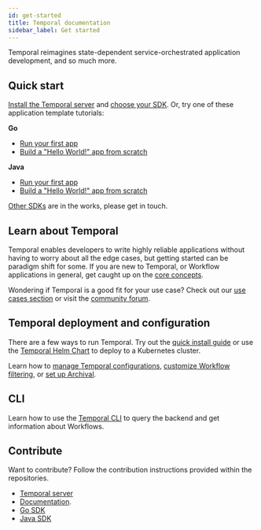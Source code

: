 ```yaml
---
id: get-started
title: Temporal documentation
sidebar_label: Get started
---
```


Temporal reimagines state-dependent service-orchestrated application development, and so much more.

## Quick start

[Install the Temporal server](/docs/install-temporal-server/) and [choose your SDK](/docs/sdks-introduction). Or, try one of these application template tutorials:

**Go**

- [Run your first app](/docs/go-run-your-first-app/)
- [Build a "Hello World!" app from scratch](/docs/go-hello-world)

**Java**

- [Run your first app](/docs/java-run-your-first-app/)
- [Build a "Hello World!" app from scratch](/docs/java-hello-world)

[Other SDKs](/docs/sdks-introduction/#other-sdks) are in the works, please get in touch.

## Learn about Temporal

Temporal enables developers to write highly reliable applications without having to worry about all the edge cases, but getting started can be paradigm shift for some. If you are new to Temporal, or Workflow applications in general, get caught up on the [core concepts](/docs/overview/).

Wondering if Temporal is a good fit for your use case? Check out our [use cases section](/docs/use-cases-orchestration/) or visit the [community forum](https://community.temporal.io/tag/use-case-validation).

## Temporal deployment and configuration


There are a few ways to run Temporal. Try out the [quick install guide](/docs/install-temporal-server/) or use the [Temporal Helm Chart](https://github.com/temporalio/helm-charts) to deploy to a Kubernetes cluster.

Learn how to [manage Temporal configurations](/docs/configure-temporal-server/), [customize Workflow filtering](/docs/filter-workflows/), or [set up Archival](/docs/archive-data).

## CLI

Learn how to use the [Temporal CLI](/docs/tctl/) to query the backend and get information about Workflows.

## Contribute

Want to contribute? Follow the contribution instructions provided within the repositories.

- [Temporal server](https://github.com/temporalio/temporal/blob/master/CONTRIBUTING.md)
- [Documentation](https://github.com/temporalio/documentation-legacy/blob/master/README.md).
- [Go SDK](https://github.com/temporalio/go-sdk/blob/master/CONTRIBUTING.md)
- [Java SDK](https://github.com/temporalio/java-sdk/blob/master/CONTRIBUTING.md)
